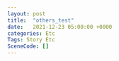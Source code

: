 ```yaml
---
layout: post
title:  "others_test"
date:   2021-12-23 05:00:00 +0000
categories: Etc
Tags: Story Etc
SceneCode: []
---
```

